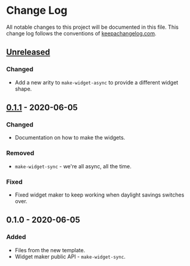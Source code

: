 # Change Log
All notable changes to this project will be documented in this file. This change log follows the conventions of [keepachangelog.com](http://keepachangelog.com/).

## [Unreleased]
### Changed
- Add a new arity to `make-widget-async` to provide a different widget shape.

## [0.1.1] - 2020-06-05
### Changed
- Documentation on how to make the widgets.

### Removed
- `make-widget-sync` - we're all async, all the time.

### Fixed
- Fixed widget maker to keep working when daylight savings switches over.

## 0.1.0 - 2020-06-05
### Added
- Files from the new template.
- Widget maker public API - `make-widget-sync`.

[Unreleased]: https://github.com/your-name/mbox-extractor/compare/0.1.1...HEAD
[0.1.1]: https://github.com/your-name/mbox-extractor/compare/0.1.0...0.1.1
